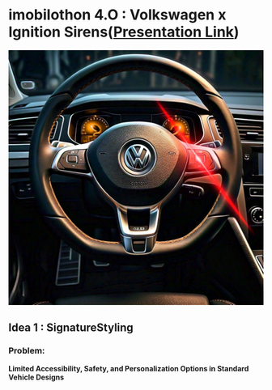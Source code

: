 # imobilothon 4.O : Volkswagen x Ignition Sirens([Presentation Link](https://www.canva.com/design/DAGWvHMxh4c/M5N6fldudbqbpPYkDYTaZg/view?utm_content=DAGWvHMxh4c&utm_campaign=designshare&utm_medium=link&utm_source=editor))

![Landing page](client/public/src/images/newsteeringwheel.jpeg)

## Idea 1 : SignatureStyling

### Problem:

**Limited Accessibility, Safety, and Personalization Options in Standard Vehicle Designs**



